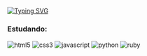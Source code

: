[![Typing SVG](https://readme-typing-svg.herokuapp.com/?color=ffffff&size=34&width=1000&center=true&lines=Olá!+Sou+Letícia+Geovana.+:%29)](https://git.io/typing-svg)

### Estudando:

<div style="display: inline_block">
  <img align="center" alt="html5" src="https://img.shields.io/badge/HTML5-E34F26.svg?style=for-the-badge&logo=HTML5&logoColor=white"/>
  <img align="center" alt="css3" src="https://img.shields.io/badge/CSS-663399.svg?style=for-the-badge&logo=CSS&logoColor=white&color=1572b6"/>
  <img align="center" alt="javascript" src="https://img.shields.io/badge/JavaScript-F7DF1E.svg?style=for-the-badge&logo=JavaScript&logoColor=black"/>
  <img align="center" alt="python" src="https://img.shields.io/badge/Python-14354C.svg?style=for-the-badge&logo=Python&logoColor=white"/>
  <img align="center" alt="ruby" src="https://img.shields.io/badge/Ruby-D30001.svg?style=for-the-badge&logo=Ruby&logoColor=white">
</div>
